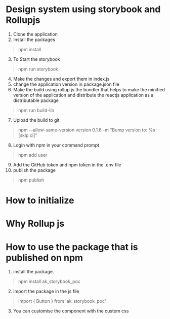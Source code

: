 <h1>Design system using storybook and Rollupjs</h1>

1. Clone the application
2. Install the packages
  > npm install
3. To Start the storybook
  > npm run storybook
4. Make the changes and export them in index.js
5. change the application version in package.json file
6. Make the build using rollup.js the bundler that helps to make the minified     version of the application and distribute the reactjs application as a distributable package
  > npm run build-lib
7. Upload the build to git
  > npm --allow-same-version version 0.1.6 -m "Bump version to: %s [skip ci]"
8. Login with npm in your command prompt
  > npm add user
9. Add the GitHub token and npm token in the .env file
10. publish the package
  > npm publish

<h1>How to initialize</h1>
<h1>Why Rollup js</h1>

<h1>How to use the package that is published on npm</h1>

1. install the package.
  > npm install ak_storybook_poc

2. import the package in the js file
  > import { Button } from 'ak_storybook_poc'

3. You can customise the component with the custom css

